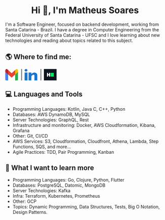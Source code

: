 <h1 align="center">Hi 👋, I'm Matheus Soares</h1>

I'm a Software Engineer, focused on backend development, working from Santa Catarina - Brazil. I have a degree in Computer Engineering from the Federal University of Santa Catarina - UFSC and I love learning about new technologies and reading about topics related to this subject.


## :earth_americas: Where to find me:
<p align="left">
    <a href="mailto:matheus.asoares2@gmail.com" target="blank" style="float:left;">
        <img align="center" src="icons/gmail.svg" alt="Email" height="36" width="40" />
    </a>
    <div style="border-left: 3px solid gray; height: 36px; float:left; margin-left:10px; margin-right:8px;"></div>
    <a href="https://linkedin.com/in/matheus-andré-soares" target="blank"
    style="float:left;">
        <img align="center" src="icons/linked-in.svg" alt="Linkedin" height="36" width="40" />
    </a>
    <div style="border-left: 3px solid gray; height: 36px; float:left; margin-left:10px; margin-right:8px;"></div>
    <a href="https://www.hackerrank.com/matheus_asoares2" target="blank">
        <img align="center" src="icons/hackerrank.svg" alt="HackerRank" height="36" width="40" />
    </a>
</p>


## :computer: Languages and Tools
- Programming Languages: Kotlin, Java C, C++, Python
- Databases: AWS DynamoDB, MySQL 
- Server Technologies: GraphQL, Rest
- Infrastructure and monitoring: Docker, AWS Cloudformation, Kibana, Grafana
- Other: Git, CI/CD
- AWS Services: S3, Cloudformation, Cloudfront, Athena, Lambda, Step Functions, SQS, and more...
- Agile Practices: TDD, Pair Programming, Kanban



## :open_book:	What I want to learn more
- Programming Languages: Go, Clojure, Python, Flutter
- Databases: PostgreSQL, Datomic, MongoDB
- Server Technologies: Kafka
- Infra: Terraform, Kubernetes, Prometheus
- Other: GCP
- Topics: Dynamic Programming, Data Structures, Tests, Big O Notation, Design Patterns.

